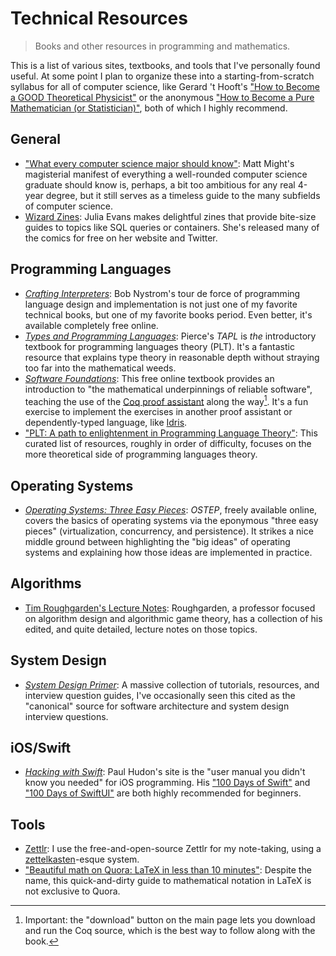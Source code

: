 # Technical Resources

> Books and other resources in programming and mathematics.

This is a list of various sites, textbooks, and tools that I've personally found useful. At some point I plan to organize these into a starting-from-scratch syllabus for all of computer science, like Gerard 't Hooft's ["How to Become a GOOD Theoretical Physicist"](http://www.staff.science.uu.nl/~gadda001/goodtheorist/) or the anonymous ["How to Become a Pure Mathematician (or Statistician)"](https://hbpms.blogspot.ca), both of which I highly recommend.

## General

* ["What every computer science major should know"](http://matt.might.net/articles/what-cs-majors-should-know/): Matt Might's magisterial manifest of everything a well-rounded computer science graduate should know is, perhaps, a bit too ambitious for any real 4-year degree, but it still serves as a timeless guide to the many subfields of computer science.
* [Wizard Zines](https://wizardzines.com): Julia Evans makes delightful zines that provide bite-size guides to topics like SQL queries or containers. She's released many of the comics for free on her website and Twitter.

## Programming Languages

* [*Crafting Interpreters*](http://www.craftinginterpreters.com): Bob Nystrom's tour de force of programming language design and implementation is not just one of my favorite technical books, but one of my favorite books period. Even better, it's available completely free online.
* [*Types and Programming Languages*](https://www.cis.upenn.edu/~bcpierce/tapl/): Pierce's *TAPL* is *the* introductory textbook for programming languages theory (PLT). It's a fantastic resource that explains type theory in reasonable depth without straying too far into the mathematical weeds.
* [*Software Foundations*](https://softwarefoundations.cis.upenn.edu): This free online textbook provides an introduction to "the mathematical underpinnings of reliable software", teaching the use of the [Coq proof assistant](https://coq.inria.fr) along the way[^1]. It's a fun exercise to implement the exercises in another proof assistant or dependently-typed language, like [Idris](https://www.idris-lang.org).
* ["PLT: A path to enlightenment in Programming Language Theory"](http://steshaw.org/plt/): This curated list of resources, roughly in order of difficulty, focuses on the more theoretical side of programming languages theory.

## Operating Systems

* [*Operating Systems: Three Easy Pieces*](http://pages.cs.wisc.edu/~remzi/OSTEP/): *OSTEP*, freely available online, covers the basics of operating systems via the eponymous "three easy pieces" (virtualization, concurrency, and persistence). It strikes a nice middle ground between highlighting the "big ideas" of operating systems and explaining how those ideas are implemented in practice.

## Algorithms

* [Tim Roughgarden's Lecture Notes](http://timroughgarden.org/notes.html): Roughgarden, a professor focused on algorithm design and algorithmic game theory, has a collection of his edited, and quite detailed, lecture notes on those topics. 

## System Design

* [*System Design Primer*](https://github.com/donnemartin/system-design-primer): A massive collection of tutorials, resources, and interview question guides, I've occasionally seen this cited as the "canonical" source for software architecture and system design interview questions.

## iOS/Swift

* [*Hacking with Swift*](https://www.hackingwithswift.com): Paul Hudon's site is the "user manual you didn't know you needed" for iOS programming. His ["100 Days of Swift"](https://www.hackingwithswift.com/100) and ["100 Days of SwiftUI"](https://www.hackingwithswift.com/100/swiftui) are both highly recommended for beginners.

## Tools

* [Zettlr](https://www.zettlr.com): I use the free-and-open-source Zettlr for my note-taking, using a [zettelkasten](https://en.wikipedia.org/wiki/Zettelkasten)-esque system.
* ["Beautiful math on Quora: LaTeX in less than 10 minutes"](http://math-on-quora.surge.sh): Despite the name, this quick-and-dirty guide to mathematical notation in LaTeX is not exclusive to Quora.

[^1]: Important: the "download" button on the main page lets you download and run the Coq source, which is the best way to follow along with the book.
